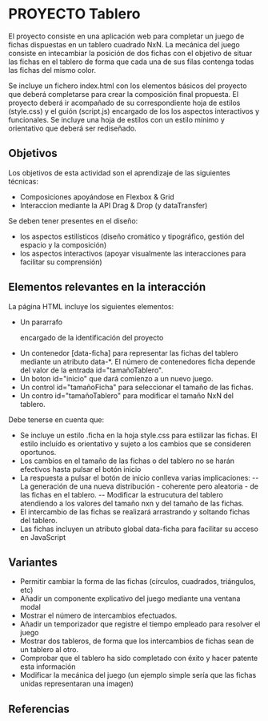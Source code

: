 #  PROYECTO Tablero

El proyecto consiste en una aplicación web para completar un juego de fichas dispuestas en un tablero cuadrado NxN.
La mecánica del juego consiste en intecambiar la posición de dos fichas con el objetivo de
situar las fichas en el tablero de forma que cada una de sus filas contenga todas las fichas del mismo color.

Se incluye un fichero index.html con los elementos básicos del proyecto que deberá completarse para crear la composición final propuesta.  El proyecto deberá ir acompañado de su correspondiente hoja de estilos (style.css) y el guión (script.js) 
encargado de los los aspectos interactivos y funcionales. Se incluye una hoja de estilos con un estilo mínimo y orientativo que deberá 
ser rediseñado. 

## Objetivos

Los objetivos de esta actividad son el aprendizaje de las siguientes técnicas:

- Composiciones apoyándose en Flexbox & Grid
- Interaccion mediante la API Drag & Drop (y dataTransfer)

Se deben tener presentes en el diseño: 

- los aspectos estilísticos (diseño cromático y tipográfico, gestión del espacio y la composición)
- los aspectos interactivos (apoyar visualmente las interacciones para facilitar su comprensión)

## Elementos relevantes en la interacción

La página HTML incluye los siguientes elementos:

- Un pararrafo <p> encargado de la identificación del proyecto
- Un contenedor [data-ficha] para representar las fichas del tablero mediante un atributo data-*. El número de contenedores ficha depende del valor de la entrada id="tamañoTablero". 
- Un boton id="inicio" que dará comienzo a un nuevo juego. 
- Un control id="tamañoFicha" para seleccionar el tamaño de las fichas. 
- Un contro id="tamañoTablero" para modificar el tamaño NxN del tablero.

Debe tenerse en cuenta que:

- Se incluye un estilo .ficha en la hoja style.css para estilizar las fichas. El estilo incluído es orientativo y sujeto a los cambios que se consideren oportunos.
- Los cambios en el tamaño de las fichas o del tablero no se harán efectivos hasta pulsar el botón inicio
- La respuesta a pulsar el botón de inicio conlleva varias implicaciones:
    -- La generación de una nueva distribución - coherente pero aleatoria - de las fichas en el tablero.
    -- Modificar la estrucutura del tablero atendiendo a los valores del tamaño nxn y del tamaño de las fichas.  
- El intercambio de las fichas se realizará arrastrando y soltando fichas del tablero.
- Las fichas incluyen un atributo global data-ficha para facilitar su acceso en JavaScript 

## Variantes

- Permitir cambiar la forma de las fichas (círculos, cuadrados, triángulos, etc)
- Añadir un componente explicativo del juego mediante una ventana modal
- Mostrar el número de intercambios efectuados.
- Añadir un temporizador que registre el tiempo empleado para resolver el juego
- Mostrar dos tableros, de forma que los intercambios de fichas sean de un tablero al otro.
- Comprobar que el tablero ha sido completado con éxito y hacer patente esta información
- Modificar la mecánica del juego (un ejemplo simple sería que las fichas unidas representaran una imagen)

## Referencias
